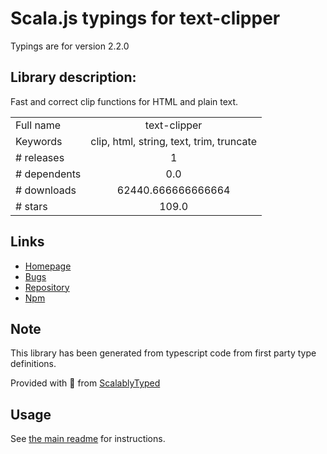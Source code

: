 
# Scala.js typings for text-clipper

Typings are for version 2.2.0

## Library description:
Fast and correct clip functions for HTML and plain text.

|                    |                 |
| ------------------ | :-------------: |
| Full name          | text-clipper |
| Keywords           | clip, html, string, text, trim, truncate |
| # releases         | 1 |
| # dependents       | 0.0 |
| # downloads        | 62440.666666666664 |
| # stars            | 109.0 |

## Links
- [Homepage](https://github.com/arendjr/text-clipper#readme)
- [Bugs](https://github.com/arendjr/text-clipper/issues)
- [Repository](https://github.com/arendjr/text-clipper)
- [Npm](https://www.npmjs.com/package/text-clipper)
    


## Note
This library has been generated from typescript code from first party type definitions.

Provided with :purple_heart: from [ScalablyTyped](https://github.com/oyvindberg/ScalablyTyped)

## Usage
See [the main readme](../../readme.md) for instructions.


